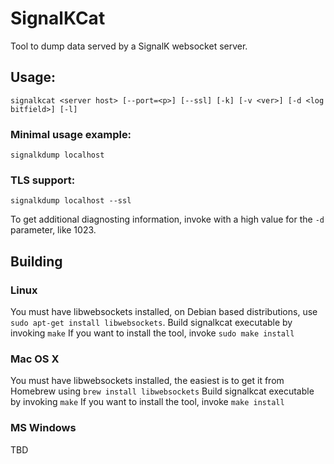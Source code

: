 # SignalKCat

Tool to dump data served by a SignalK websocket server.

## Usage:
```
signalkcat <server host> [--port=<p>] [--ssl] [-k] [-v <ver>] [-d <log bitfield>] [-l]
```

### Minimal usage example:
```
signalkdump localhost
```

### TLS support:
```
signalkdump localhost --ssl
```

To get additional diagnosting information, invoke with a high value for the ```-d``` parameter, like 1023.

## Building

### Linux
You must have libwebsockets installed, on Debian based distributions, use ```sudo apt-get install libwebsockets```.
Build signalkcat executable by invoking ```make```
If you want to install the tool, invoke ```sudo make install```

### Mac OS X
You must have libwebsockets installed, the easiest is to get it from Homebrew using ```brew install libwebsockets```
Build signalkcat executable by invoking ```make```
If you want to install the tool, invoke ```make install```

### MS Windows
TBD
